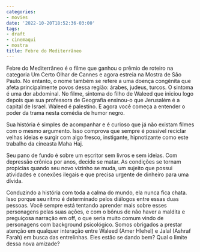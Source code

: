 ```yaml
---
categories:
- movies
date: '2022-10-20T18:52:36-03:00'
tags:
- draft
- cinemaqui
- mostra
title: Febre do Mediterrâneo
---
```


Febre do Mediterrâneo é o filme que ganhou o prêmio de roteiro na categoria Um Certo Olhar de Cannes e agora estreia na Mostra de São Paulo. No entanto, o nome também se refere a uma doença congênita que afeta principalmente povos dessa região: árabes, judeus, turcos. O sintoma é uma dor abdominal. No filme, sintoma do filho de Waleed que iniciou logo depois que sua professora de Geografia ensinou-o que Jerusalém é a capital de Israel. Waleed é palestino. E agora você começa a entender o poder da trama nesta comédia de humor negro.

Sua história é simples de acompanhar e é curioso que já não existam filmes com o mesmo argumento. Isso comprova que sempre é possível reciclar velhas ideias e surgir com algo fresco, instigante, hipnotizante como este trabalho da cineasta Maha Haj.

Seu pano de fundo é sobre um escritor sem livros e sem ideias. Com depressão crônica por anos, decide se matar. As condições se tornam propícias quando seu novo vizinho se muda, um sujeito que possui atividades e conexões ilegais e que precisa urgente de dinheiro para uma dívida.

Conduzindo a história com toda a calma do mundo, ela nunca fica chata. Isso porque seu ritmo é determinado pelos diálogos entre essas duas pessoas. Você sempre está tentando aprender mais sobre esses personagens pelas suas ações, e com o bônus de não haver a maldita e preguiçosa narração em off, o que seria muito comum vindo de personagens com background psicológico. Somos obrigados a prestar atenção em qualquer interação entre Waleed (Amer Hlehel) e Jalal (Ashraf Farah) em busca das entrelinhas. Eles estão se dando bem? Qual o limite dessa nova amizade?
